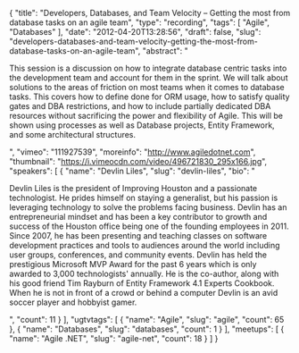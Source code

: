 {
  "title": "Developers, Databases, and Team Velocity – Getting the most from database tasks on an agile team",
  "type": "recording",
  "tags": [
    "Agile",
    "Databases"
  ],
  "date": "2012-04-20T13:28:56",
  "draft": false,
  "slug": "developers-databases-and-team-velocity-getting-the-most-from-database-tasks-on-an-agile-team",
  "abstract": "<p>This session is a discussion on how to integrate database centric tasks into the development team and account for them in the sprint. We will talk about solutions to the areas of friction on most teams when it comes to database tasks. This covers how to define done for ORM usage, how to satisfy quality gates and DBA restrictions, and how to include partially dedicated DBA resources without sacrificing the power and flexibility of Agile. This will be shown using processes as well as Database projects, Entity Framework, and some architectural structures.</p>",
  "vimeo": "111927539",
  "moreinfo": "http://www.agiledotnet.com",
  "thumbnail": "https://i.vimeocdn.com/video/496721830_295x166.jpg",
  "speakers": [
    {
      "name": "Devlin Liles",
      "slug": "devlin-liles",
      "bio": "<p>Devlin Liles is the president of Improving Houston and a passionate technologist. He prides himself on staying a generalist, but his passion is leveraging technology to solve the problems facing business. Devlin has an entrepreneurial mindset and has been a key contributor to growth and success of the Houston office being one of the founding employees in 2011. Since 2007, he has been presenting and teaching classes on software development practices and tools to audiences around the world including user groups, conferences, and community events. Devlin has held the prestigious Microsoft MVP Award for the past 6 years which is only awarded to 3,000 technologists' annually. He is the co-author, along with his good friend Tim Rayburn of Entity Framework 4.1 Experts Cookbook. When he is not in front of a crowd or behind a computer Devlin is an avid soccer player and hobbyist gamer.</p>",
      "count": 11
    }
  ],
  "ugtvtags": [
    {
      "name": "Agile",
      "slug": "agile",
      "count": 65
    },
    {
      "name": "Databases",
      "slug": "databases",
      "count": 1
    }
  ],
  "meetups": [
    {
      "name": "Agile .NET",
      "slug": "agile-net",
      "count": 18
    }
  ]
}